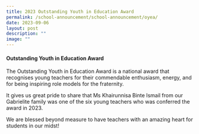 ```yaml
---
title: 2023 Outstanding Youth in Education Award
permalink: /school-announcement/school-announcement/oyea/
date: 2023-09-06
layout: post
description: ""
image: ""
---
```

#### Outstanding Youth in Education Award

The Outstanding Youth in Education Award is a national award that recognises young teachers for their commendable enthusiasm, energy, and for being inspiring role models for the fraternity. 

It gives us great pride to share that Ms Khairunnisa Binte Ismail from our Gabrielite family was one of the six young teachers who was conferred the award in 2023. 

We are blessed beyond measure to have teachers with an amazing heart for students in our midst!